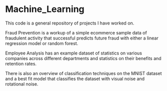 # Machine_Learning
This code is a general repository of projects I have worked on.

Fraud Prevention is a workup of a simple ecommerce sample data of fraudulent activity that successful predicts future fraud with either a linear regression model or random forest.

Employee Analysis has an example dataset of statistics on various companies across different departments and statistics on their benefits and retention rates.

There is also an overview of classification techniques on the MNIST dataset and a best fit model that classifies the dataset with visual noise and rotational noise.
